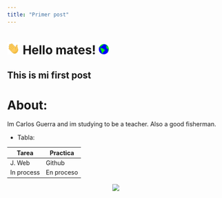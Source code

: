 ```yaml
---
title: "Primer post"
---
```

# <img src="https://github.com/ULL-MFP-AET-2122/static-generator-carlos-guerra-olivera-alu0100703535/blob/master/assets/img/hellohand.gif" width="29px"> Hello mates!&nbsp;<img src="https://github.com/ULL-MFP-AET-2122/static-generator-carlos-guerra-olivera-alu0100703535/blob/master/assets/img/worldspin.gif" width="24px">

## This is mi first post

# About: 
 Im Carlos Guerra and im studying to be a teacher.
 Also a good fisherman.
 
* Tabla:

| Tarea         | Practica    |
| ------------- | ----------- |
| J. Web        | Github      |
|In process     | En proceso  |

<p align="center" >  
  <a href="https://github.com/CGuerra2021/github-readme-stats"> 
<img  src="https://github-readme-stats.vercel.app/api?username=CGuerra2021&&show_icons=true&theme=radical"/>
  </a>
  </p>


